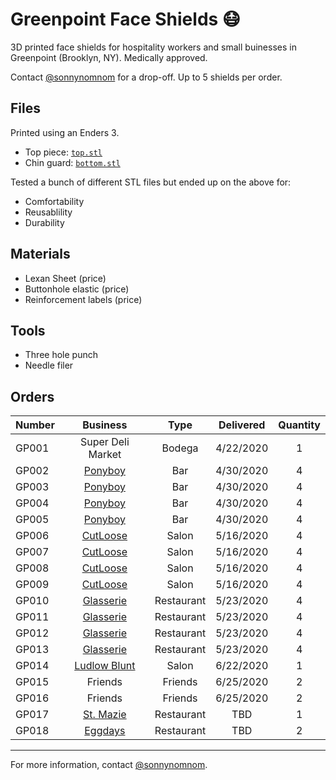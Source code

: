 # Greenpoint Face Shields 😷

3D printed face shields for hospitality workers and small buinesses in Greenpoint (Brooklyn, NY). Medically approved.

Contact [@sonnynomnom](https://www.twitter.com/sonnynomnom) for a drop-off. Up to 5 shields per order.

## Files

Printed using an Enders 3.

- Top piece: [`top.stl`](https://github.com/sonnynomnom/diy-face-shields/blob/master/top.stl)
- Chin guard: [`bottom.stl`](https://github.com/sonnynomnom/diy-face-shields/blob/master/bottom.stl)

Tested a bunch of different STL files but ended up on the above for:

- Comfortability 
- Reusablility
- Durability

## Materials

- Lexan Sheet (price)
- Buttonhole elastic (price)
- Reinforcement labels (price)

## Tools

- Three hole punch
- Needle filer

## Orders

| Number | Business | Type | Delivered | Quantity | 
| --- | :---: | :---: | :---: | :---: |
| GP001 | Super Deli Market | Bodega | 4/22/2020 | 1 | 
| GP002 | [Ponyboy](https://www.instagram.com/ponyboyny) | Bar | 4/30/2020 | 4 | 
| GP003 | [Ponyboy](https://www.instagram.com/ponyboyny) | Bar | 4/30/2020 | 4 | 
| GP004 | [Ponyboy](https://www.instagram.com/ponyboyny)| Bar | 4/30/2020 | 4 |
| GP005 | [Ponyboy](https://www.instagram.com/ponyboyny) | Bar | 4/30/2020 | 4 | 
| GP006 | [CutLoose](https://www.instagram.com/cutloosebk) | Salon | 5/16/2020 | 4 | 
| GP007 | [CutLoose](https://www.instagram.com/cutloosebk) | Salon | 5/16/2020 | 4 |
| GP008 | [CutLoose](https://www.instagram.com/cutloosebk) | Salon | 5/16/2020 | 4 | 
| GP009 | [CutLoose](https://www.instagram.com/cutloosebk) | Salon | 5/16/2020 | 4 | 
| GP010 | [Glasserie](https://www.instagram.com/glasserienyc) | Restaurant | 5/23/2020 | 4 | 
| GP011 | [Glasserie](https://www.instagram.com/glasserienyc) | Restaurant | 5/23/2020 | 4 | 
| GP012 | [Glasserie](https://www.instagram.com/glasserienyc) | Restaurant | 5/23/2020 | 4 |
| GP013 | [Glasserie](https://www.instagram.com/glasserienyc) | Restaurant | 5/23/2020 | 4 |
| GP014 | [Ludlow Blunt](https://www.instagram.com/ludlowblunt) | Salon | 6/22/2020 | 1 |
| GP015 | Friends | Friends | 6/25/2020 | 2 |
| GP016 | Friends | Friends | 6/25/2020 | 2 |
| GP017 | [St. Mazie](https://www.instagram.com/stmazie) | Restaurant | TBD | 1 |
| GP018 | [Eggdays](https://www.instagram.com/eggdaysny) | Restaurant | TBD | 2 |

--- 

For more information, contact [@sonnynomnom](https://www.twitter.com/sonnynomnom).
